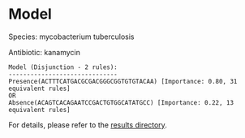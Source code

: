 
# Model

Species: mycobacterium tuberculosis

Antibiotic: kanamycin

```
Model (Disjunction - 2 rules):
------------------------------
Presence(ACTTTCATGACGCGACGGGCGGTGTGTACAA) [Importance: 0.80, 31 equivalent rules]
OR
Absence(ACAGTCACAGAATCCGACTGTGGCATATGCC) [Importance: 0.22, 13 equivalent rules]

```

For details, please refer to the [results directory](../../../../../results/scm_b/mycobacterium%20tuberculosis/kanamycin/repeat_0/).

